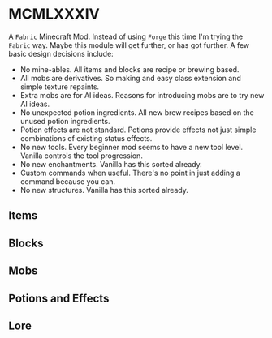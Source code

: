 # MCMLXXXIV

A `Fabric` Minecraft Mod. Instead of using `Forge` this time I'm trying the `Fabric` way. Maybe this module will get
further, or has got further. A few basic design decisions include:

 * No mine-ables. All items and blocks are recipe or brewing based.
 * All mobs are derivatives. So making and easy class extension and simple texture repaints.
 * Extra mobs are for AI ideas. Reasons for introducing mobs are to try new AI ideas.
 * No unexpected potion ingredients. All new brew recipes based on the unused potion ingredients.
 * Potion effects are not standard. Potions provide effects not just simple combinations of existing status effects.
 * No new tools. Every beginner mod seems to have a new tool level. Vanilla controls the tool progression.
 * No new enchantments. Vanilla has this sorted already.
 * Custom commands when useful. There's no point in just adding a command because you can.
 * No new structures. Vanilla has this sorted already.

## Items



## Blocks



## Mobs



## Potions and Effects



## Lore

